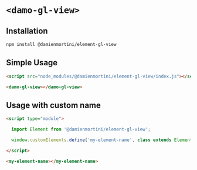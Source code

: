 # `<damo-gl-view>`

## Installation

```sh
npm install @damienmortini/element-gl-view
```

## Simple Usage
```html
<script src="node_modules/@damienmortini/element-gl-view/index.js"></script>

<damo-gl-view></damo-gl-view>
```

## Usage with custom name
```html
<script type="module">

  import Element from '@damienmortini/element-gl-view';

  window.customElements.define('my-element-name', class extends Element { });

</script>

<my-element-name></my-element-name>
```